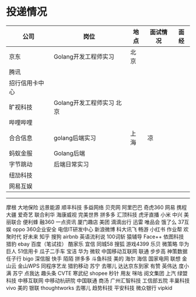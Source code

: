 # 投递情况

| 公司 | 岗位 | 地点 | 面试情况 | 面经 |
| ------ | ------ | ------ | ------ | ------ |
| 京东 | Golang开发工程师实习 | 北京
| 腾讯 | 
| 招行信用卡中心 | 
| 旷视科技 | Golang开发工程师实习 北京
| 哔哩哔哩 | 
| 合合信息 | golang后端实习 | 上海 | 凉
| 蚂蚁金服 | Golang后端
| 字节跳动 | 后端日常实习
| 纽劢科技 | 
| 网易互娱 | 
---

摩根
大地保险
远景能源
顺丰科技
多益网络
贝壳网
阿里巴巴
奇虎360
网易
携程
大疆
爱奇艺
联合利华
海康威视
完美世界
拼多多
汇顶科技
虎牙直播
小米
中兴
美丽联合
便利蜂
融360
一点资讯
厦门趣店
美团
滴滴出行
迅雷
唯品会
饿了么
37互娱
oppo
360企业安全
电信IT研发中心
新浪微博
科大讯飞
畅游
小红书
作业帮
欢聚时代
好未来
知乎
搜狗
airbnb
英语流利说
100词斩
猿辅导
Face++
依图科技
猎豹
ebay
百度（笔试挂）
酷家乐
宜信
同城58
搜狐
游戏4399
乐贝
微策略
华为
巨人
51信用卡
瓜子二手车
宝洁
华为
微软
中国移动互联网
联通
步步高
神策数据
任子行
bigo
深信服
快手
陌陌
拼多多
斗鱼科技
美的
海尔
海信
国家电网
联想
金山云
金山WPS
同程序艺龙
猎豹移动
苏宁
去哪儿
达达京东到家
有赞
英伟达
度小满
苏宁
点我达
趣头条
CVTE
寒武纪
shopee
秒针
用友
咪咕
阅文集团
上汽
绿盟科技
中移互联网
中移动杭研院
中国联通
商汤
广州汇智科技
工信部五院
丰巢科技
vivo
美的
银联
thoughtworks
去哪儿
趋势科技
平安科技
微众银行
vipkid